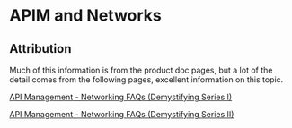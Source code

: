 # APIM and Networks

## Attribution
Much of this information is from the product doc pages, but a lot of the detail comes from the following pages, excellent information on this topic.

[API Management - Networking FAQs (Demystifying Series I)](https://techcommunity.microsoft.com/t5/azure-paas-blog/api-management-networking-faqs-demystifying-series-i/ba-p/1500996#NSG6)

[API Management - Networking FAQs (Demystifying Series II)](https://techcommunity.microsoft.com/t5/azure-paas-blog/api-management-networking-faqs-demystifying-series-ii/ba-p/1502056)



